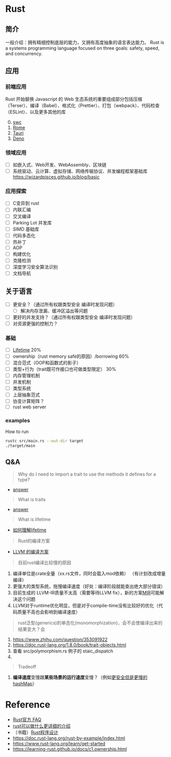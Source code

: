 # Rust

## 简介
一般介绍：拥有精细控制底层的能力，又拥有高度抽象的语言表达能力。
Rust is a systems programming language focused on three goals: safety, speed, and concurrency.

## 应用
### 前端应用
Rust 开始替换 Javascript 的 Web 生态系统的重要组成部分包括压缩（Terser）、编译（Babel）、格式化（Prettier）、打包（webpack）、代码检查（ESLint）、以及更多其他的库

0. [swc](https://swc.rs/docs/getting-started)
1. [Rome](https://github.com/rome/tools)
2. [Tauri](https://github.com/tauri-apps/tauri)
3. [Deno](https://github.com/denoland/deno)

### 领域应用
- [ ] 如嵌入式、Web开发、WebAssembly、区块链
- [ ] 系统驱动、云计算、虚拟存储、网络传输协议、并发编程框架基础库
https://wizardpisces.github.io/blog/basic

### 应用探索

- [ ] C变异到 rust
- [ ] 内联汇编
- [ ] 交叉编译
- [ ] Parking Lot 并发库
- [ ] SIMD 基础库
- [ ] 代码多态化
- [ ] 热补丁
- [ ] AOP
- [ ] 构建优化
- [ ] 克隆检测
- [ ] 深度学习安全算法识别
- [ ] 文档导航

## 关于语言
- [ ] 更安全？（通过所有权跟类型安全 编译时发现问题）
    - [ ] 解决内存泄漏、缓冲区溢出等问题
- [ ] 更好的并发支持？（通过所有权跟类型安全 编译时发现问题）
- [ ] 对资源更强的控制力？
### 基础
- [ ] [Lifetime](https://learning-rust.github.io/docs/c3.lifetimes.html#What-is-Lifetime) 20% 
- [ ] ownership（rust memory safe的原因）/borrowing  60%
- [ ] 混合范式（OOP和函数式的影子）
- [ ] 类型+行为（trait既可作接口也可做类型限定）  30%
- [ ] 内存管理机制
- [ ] 并发机制
- [ ] 类型系统
- [ ] 上层抽象范式
- [ ] 协变计算矩阵？
- [ ] rust web server
### examples
How to run
```bash
rustc src/main.rs --out-dir target
./target/main
```

## Q&A
>Why do I need to import a trait to use the methods it defines for a type?
* [answer](https://stackoverflow.com/questions/25273816/why-do-i-need-to-import-a-trait-to-use-the-methods-it-defines-for-a-type)

>What is traits
* [answer](https://zhuanlan.zhihu.com/p/127365605)

>What is lifetime
* [如何理解lifetime](https://colobu.com/2019/08/06/lifetimes-in-rust/)

>Rust的编译方案
* [LLVM 的编译方案](https://stackoverflow.com/questions/43385142/how-is-rust-compiled-to-machine-code/43385776)

>目前rust编译比较慢的原因
1. 编译单位是crate全量（xx.rs文件，同时会载入mod依赖） （有计划改成增量编译）
2. 更强大的类型系统，拖慢编译速度（好处：编译阶段就能查出绝大部分错误）
3. 目前生成的 LLVM-IR质量不太高（需要等待LLVM fix），新的方案[MIR](https://github.com/rust-lang/rfcs/blob/master/text/1211-mir.md)可能解决这个问题
4. LLVM对于runtime优化明显，但是对于compile-time没有比较好的优化（代码质量不高也会影响到编译速度）

>rust泛型(generics)的单态化(monomorphization)，会不会使编译出来的结果变大？会
1. https://www.zhihu.com/question/353091922
2. https://doc.rust-lang.org/1.8.0/book/trait-objects.html
3. 查看 src/polymorphism.rs 例子的 staic_dispatch
4.

>Tradeoff
1. **编译速度**变慢跟**某些场景的运行速度**变慢？（例如[更安全但是更慢的hashMap](https://prev.rust-lang.org/en-US/faq.html#why-are-rusts-hashmaps-slow)）
# Reference

* [Rust官方 FAQ](https://prev.rust-lang.org/en-US/faq.html)
* [rust可以做什么更详细的介绍](https://www.infoq.cn/article/umqbighceoa81yij7uyg)
* （书籍）[Rust程序设计](https://kaisery.github.io/trpl-zh-cn/foreword.html)
* https://doc.rust-lang.org/rust-by-example/index.html
* https://www.rust-lang.org/learn/get-started
* https://learning-rust.github.io/docs/c1.ownership.html